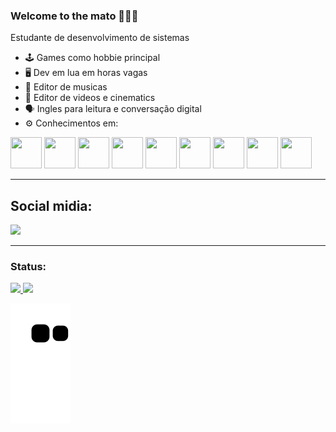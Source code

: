 ### Welcome to the mato 🍃🍃🍃

Estudante de desenvolvimento de sistemas

- 🕹 Games como hobbie principal
- 🖥 Dev em lua em horas vagas
- 🎵 Editor de musicas
- 🎥 Editor de videos e cinematics
- 🗣️ Ingles para leitura e conversação digital
- ⚙ Conhecimentos em: 
<div style="display: inline">
  <img width="50" height="50" src="https://cdn.jsdelivr.net/gh/devicons/devicon/icons/c/c-original.svg" />  
  <img width="50" height="50" src="https://cdn.jsdelivr.net/gh/devicons/devicon/icons/cplusplus/cplusplus-original.svg" />
  <img width="50" height="50" src="https://cdn.jsdelivr.net/gh/devicons/devicon/icons/css3/css3-original.svg" />
  <img width="50" height="50" src="https://cdn.jsdelivr.net/gh/devicons/devicon/icons/html5/html5-original.svg" />
  <img width="50" height="50" src="https://cdn.jsdelivr.net/gh/devicons/devicon/icons/javascript/javascript-original.svg" />
  <img width="50" height="50"  src="https://cdn.jsdelivr.net/gh/devicons/devicon/icons/bootstrap/bootstrap-original-wordmark.svg" />
  <img width="50" height="50" src="https://cdn.jsdelivr.net/gh/devicons/devicon/icons/php/php-original.svg" />
  <img width="50" height="50" src="https://cdn.jsdelivr.net/gh/devicons/devicon/icons/mysql/mysql-original-wordmark.svg" />
  <img width="50" height="50" src="https://cdn.jsdelivr.net/gh/devicons/devicon/icons/python/python-original.svg" />
</div>
<hr>
<div>
<h2>Social midia:</h2>
<a href="https://www.linkedin.com/in/reginaldo-de-oliveira-5ab273232"><img src="https://img.shields.io/badge/linkedin-%230077B5.svg?style=for-the-badge&logo=linkedin&logoColor=white"></a>&nbsp
</div>
<hr>
<div>
<h3>Status:</h3>
<a href="https://github.com/NaldinhoDev">
<img height="180em" src="https://github-readme-stats.vercel.app/api/top-langs/?username=NaldinhoDev&layout=compact&langs_count=8&theme=radical"/>
<img height="180em" src="https://github-readme-stats.vercel.app/api?username=NaldinhoDev&show_icons=true&theme=synthwave&include_all_commits=true&count_private=true"/>
</div>
  
![snake gif](https://github.com/NaldinhoDev/NaldinhoDev/blob/output/github-contribution-grid-snake.svg)

